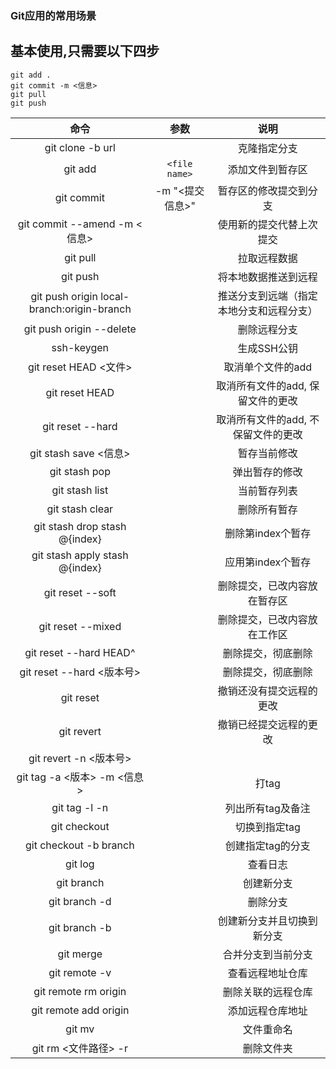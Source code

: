### Git应用的常用场景

## 基本使用,只需要以下四步
```
git add .
git commit -m <信息>
git pull
git push
```



命令|参数|说明
:-:|:-:|:-:
git clone -b <branch> url || 克隆指定分支
git add|`<file name>`|添加文件到暂存区
git commit|-m "<提交信息>"|暂存区的修改提交到分支
git commit --amend -m <信息>||使用新的提交代替上次提交
git pull|  |拉取远程数据
git push|  |将本地数据推送到远程
git push origin local-branch:origin-branch ||推送分支到远端（指定本地分支和远程分支）
git push origin --delete <branch> || 删除远程分支
ssh-keygen|| 生成SSH公钥 
git reset HEAD <文件> | | 取消单个文件的add
git reset HEAD | | 取消所有文件的add, 保留文件的更改
git reset --hard | | 取消所有文件的add, 不保留文件的更改
git stash save <信息>| | 暂存当前修改
git stash pop | | 弹出暂存的修改
git stash list | | 当前暂存列表
git stash clear | | 删除所有暂存
git stash drop stash @{index} | | 删除第index个暂存
git stash apply stash @{index} | | 应用第index个暂存
git reset --soft || 删除提交，已改内容放在暂存区
git reset --mixed || 删除提交，已改内容放在工作区
git reset --hard HEAD^ || 删除提交，彻底删除
git reset --hard <版本号> || 删除提交，彻底删除
git reset || 撤销还没有提交远程的更改
git revert || 撤销已经提交远程的更改
git revert -n <版本号> || 
git tag -a <版本> -m <信息> || 打tag
git tag -l -n || 列出所有tag及备注
git checkout <tag> || 切换到指定tag
git checkout -b branch <tag> ||创建指定tag的分支
git log || 查看日志
git branch <new-branch> ||创建新分支
git branch -d <branch> ||删除分支
git branch -b <new-branch> ||创建新分支并且切换到新分支
git merge <branch> || 合并分支到当前分支
git remote -v || 查看远程地址仓库
git remote rm origin ||删除关联的远程仓库
git remote add origin <url> || 添加远程仓库地址
git mv <old> <new> || 文件重命名
git rm <文件路径> -r || 删除文件夹


 